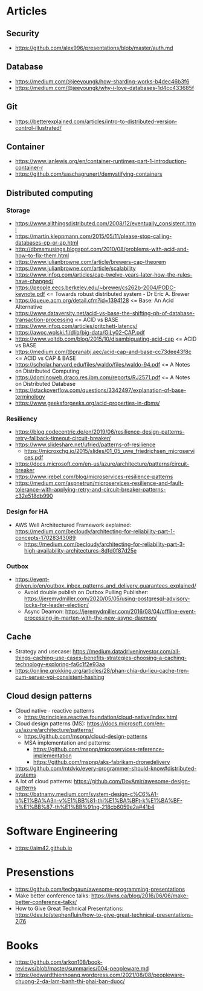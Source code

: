 # Articles

## Security
- https://github.com/alex996/presentations/blob/master/auth.md

## Database
- https://medium.com/@jeeyoungk/how-sharding-works-b4dec46b3f6
- https://medium.com/@jeeyoungk/why-i-love-databases-1d4cc433685f

## Git
- https://betterexplained.com/articles/intro-to-distributed-version-control-illustrated/

## Container
- https://www.ianlewis.org/en/container-runtimes-part-1-introduction-container-r
- https://github.com/saschagrunert/demystifying-containers

## Distributed computing
### Storage
- https://www.allthingsdistributed.com/2008/12/eventually_consistent.html
- https://martin.kleppmann.com/2015/05/11/please-stop-calling-databases-cp-or-ap.html
- http://dbmsmusings.blogspot.com/2010/08/problems-with-acid-and-how-to-fix-them.html
- https://www.julianbrowne.com/article/brewers-cap-theorem
- https://www.julianbrowne.com/article/scalability
- https://www.infoq.com/articles/cap-twelve-years-later-how-the-rules-have-changed/
- https://people.eecs.berkeley.edu/~brewer/cs262b-2004/PODC-keynote.pdf <= Towards robust distributed system - Dr Eric A. Brewer
- https://queue.acm.org/detail.cfm?id=1394128 <= Base: An Acid Alternative
- https://www.dataversity.net/acid-vs-base-the-shifting-ph-of-database-transaction-processing <= ACID vs BASE
- https://www.infoq.com/articles/pritchett-latency/
- https://awoc.wolski.fi/dlib/big-data/GiLy02-CAP.pdf
- https://www.voltdb.com/blog/2015/10/disambiguating-acid-cap <= ACID vs BASE
- https://medium.com/@pranabj.aec/acid-cap-and-base-cc73dee43f8c <= ACID vs CAP & BASE
- https://scholar.harvard.edu/files/waldo/files/waldo-94.pdf <= A Notes on Distributed Computing
- https://dominoweb.draco.res.ibm.com/reports/RJ2571.pdf <= A Notes on Distributed Database
- https://stackoverflow.com/questions/3342497/explanation-of-base-terminology
- https://www.geeksforgeeks.org/acid-properties-in-dbms/

### Resiliency
- https://blog.codecentric.de/en/2019/06/resilience-design-patterns-retry-fallback-timeout-circuit-breaker/
- https://www.slideshare.net/ufried/patterns-of-resilience
  - https://microxchg.io/2015/slides/01_05_uwe_friedrichsen_microservices.pdf
- https://docs.microsoft.com/en-us/azure/architecture/patterns/circuit-breaker
- https://www.jrebel.com/blog/microservices-resilience-patterns
- https://medium.com/aspnetrun/microservices-resilience-and-fault-tolerance-with-applying-retry-and-circuit-breaker-patterns-c32e518db990

### Design for HA
- AWS Well Architectured Framework explained: https://medium.com/becloudy/architecting-for-reliability-part-1-concepts-17028343089
  - https://medium.com/becloudy/architecting-for-reliability-part-3-high-availability-architectures-8dfd0f87d25e

### Outbox
- https://event-driven.io/en/outbox_inbox_patterns_and_delivery_guarantees_explained/
  - Avoid double publish on Outbox Pulling Publisher: https://jeremydmiller.com/2020/05/05/using-postgresql-advisory-locks-for-leader-election/
  - Async Deamon: https://jeremydmiller.com/2016/08/04/offline-event-processing-in-marten-with-the-new-async-daemon/

## Cache
- Strategy and usecase: https://medium.datadriveninvestor.com/all-things-caching-use-cases-benefits-strategies-choosing-a-caching-technology-exploring-fa6c1f2e93aa
- https://online.grokking.org/articles/28/phan-chia-du-lieu-cache-tren-cum-server-voi-consistent-hashing


## Cloud design patterns
- Cloud native - reactive patterns
  - https://principles.reactive.foundation/cloud-native/index.html
- Cloud design patterns (MS): https://docs.microsoft.com/en-us/azure/architecture/patterns/
  - https://github.com/mspnp/cloud-design-patterns
  - MSA implementation and patterns:
    - https://github.com/mspnp/microservices-reference-implementation
    - https://github.com/mspnp/aks-fabrikam-dronedelivery
- https://github.com/mtdvio/every-programmer-should-know#distributed-systems
- A lot of cloud patterns: https://github.com/DovAmir/awesome-design-patterns
- https://batnamv.medium.com/system-design-c%C6%A1-b%E1%BA%A3n-v%E1%BB%81-thi%E1%BA%BFt-k%E1%BA%BF-h%E1%BB%87-th%E1%BB%91ng-218cb6059e2a#41b4

# Software Engineering
- https://aim42.github.io

# Presenstions
- https://github.com/techgaun/awesome-programming-presentations
- Make better conference talks: https://jvns.ca/blog/2016/06/06/make-better-conference-talks/
- How to Give Great Technical Presentations: https://dev.to/stephenfluin/how-to-give-great-technical-presentations-2j76


# Books
- https://github.com/arkon108/book-reviews/blob/master/summaries/004-peopleware.md
- https://edwardthienhoang.wordpress.com/2021/08/08/peopleware-chuong-2-da-lam-banh-thi-phai-ban-duoc/